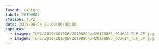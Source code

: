 ```yaml
---
layout: capture
label: 20190804
station: TLP2
date: 2019-08-04 21:00:00+00:00
capturas:
  - imagem: TLP2/2019/201908/20190804/M20190805_014641_TLP_2P.jpg
  - imagem: TLP2/2019/201908/20190804/M20190805_023614_TLP_2P.jpg
---
```

